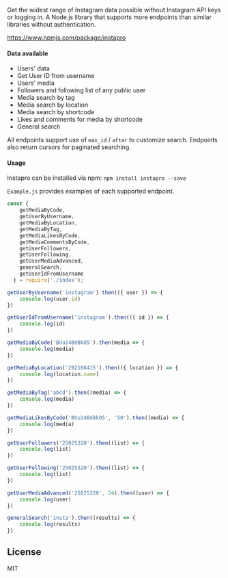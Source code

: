 Get the widest range of Instagram data possible without Instagram API keys or logging in. A Node.js library that supports more endpoints than similar libraries without authentication.

https://www.npmjs.com/package/instapro

#### Data available

- Users' data
- Get User ID from username
- Users' media
- Followers and following list of any public user
- Media search by tag
- Media search by location
- Media search by shortcode
- Likes and comments for media by shortcode
- General search

All endpoints support use of `max_id` / `after` to customize search. Endpoints also return cursors for paginated searching.

#### Usage

Instapro can be installed via npm: `npm install instapro --save`

`Example.js` provides examples of each supported endpoint.

```javascript
const {
    getMediaByCode,
    getUserByUsername,
    getMediaByLocation,
    getMediaByTag,
    getMediaLikesByCode,
    getMediaCommentsByCode,
    getUserFollowers,
    getUserFollowing,
    getUserMediaAdvanced,
    generalSearch,
    getUserIdFromUsername
  } = require('./index');

getUserByUsername('instagram').then(({ user }) => {
    console.log(user.id)
})

getUserIdFromUsername('instagram').then(({ id }) => {
    console.log(id)
})

getMediaByCode('BUu14BdBkO5').then(media => {
    console.log(media)
})

getMediaByLocation('292188415').then(({ location }) => {
    console.log(location.name)
})

getMediaByTag('abcd').then((media) => {
    console.log(media)
})

getMediaLikesByCode('BUu14BdBkO5', '50').then((media) => {
    console.log(media)
})

getUserFollowers('25025320').then((list) => {
    console.log(list)
})

getUserFollowing('25025320').then((list) => {
    console.log(list)
})

getUserMediaAdvanced('25025320', 24).then((user) => {
    console.log(user)
})

generalSearch('insta').then((results) => {
    console.log(results)
})
```



## License
MIT